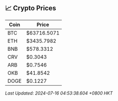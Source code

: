 ## 📈 Crypto Prices

| Coin | Price |
| ---- | ----- |
| BTC | $63716.5071 |
| ETH | $3435.7982 |
| BNB | $578.3312 |
| CRV | $0.3043 |
| ARB | $0.7546 |
| OKB | $41.8542 |
| DOGE | $0.1227 |

_Last Updated: 2024-07-16 04:53:38.604 +0800 HKT_